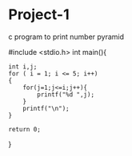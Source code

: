 # Project-1
c program to print number pyramid

#include <stdio.h>
int main(){


    int i,j;
    for ( i = 1; i <= 5; i++)
    {
        for(j=1;j<=i;j++){
            printf("%d ",j);
        }
        printf("\n");
    }
    
    return 0;
}
